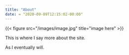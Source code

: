 ```yaml
---
title: "About"
date: = "2020-09-09T12:15:02-00:00"
---
```

{{< figure src="/images/image.jpg" title="image here" >}}

This is where I say more about the site. 

As I eventually will. 
